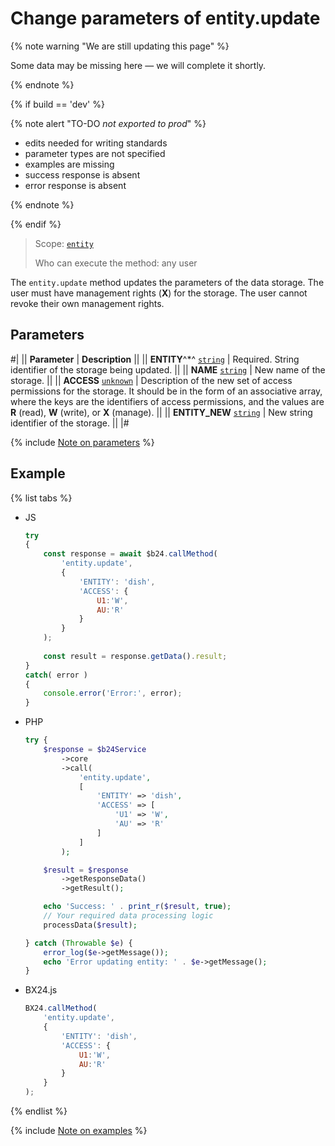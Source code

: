 # Change parameters of entity.update

{% note warning "We are still updating this page" %}

Some data may be missing here — we will complete it shortly.

{% endnote %}

{% if build == 'dev' %}

{% note alert "TO-DO _not exported to prod_" %}

- edits needed for writing standards
- parameter types are not specified
- examples are missing
- success response is absent
- error response is absent

{% endnote %}

{% endif %}

> Scope: [`entity`](../../scopes/permissions.md)
>
> Who can execute the method: any user

The `entity.update` method updates the parameters of the data storage. The user must have management rights (**X**) for the storage. The user cannot revoke their own management rights.

## Parameters

#|
|| **Parameter** | **Description** ||
|| **ENTITY**^*^
[`string`](../../data-types.md) | Required. String identifier of the storage being updated. ||
|| **NAME**
[`string`](../../data-types.md) | New name of the storage. ||
|| **ACCESS**
[`unknown`](../../data-types.md) | Description of the new set of access permissions for the storage. 
It should be in the form of an associative array, where the keys are the identifiers of access permissions, and the values are **R** (read), **W** (write), or **X** (manage). ||
|| **ENTITY_NEW**
[`string`](../../data-types.md) | New string identifier of the storage. ||
|#

{% include [Note on parameters](../../../_includes/required.md) %}

## Example

{% list tabs %}

- JS


    ```js
    try
    {
    	const response = await $b24.callMethod(
    		'entity.update',
    		{
    			'ENTITY': 'dish',
    			'ACCESS': {
    				U1:'W',
    				AU:'R'
    			}
    		}
    	);
    	
    	const result = response.getData().result;
    }
    catch( error )
    {
    	console.error('Error:', error);
    }
    ```

- PHP


    ```php
    try {
        $response = $b24Service
            ->core
            ->call(
                'entity.update',
                [
                    'ENTITY' => 'dish',
                    'ACCESS' => [
                        'U1' => 'W',
                        'AU' => 'R'
                    ]
                ]
            );
    
        $result = $response
            ->getResponseData()
            ->getResult();
    
        echo 'Success: ' . print_r($result, true);
        // Your required data processing logic
        processData($result);
    
    } catch (Throwable $e) {
        error_log($e->getMessage());
        echo 'Error updating entity: ' . $e->getMessage();
    }
    ```

- BX24.js

    ```javascript
    BX24.callMethod(
        'entity.update',
        {
            'ENTITY': 'dish',
            'ACCESS': {
                U1:'W',
                AU:'R'
            }
        }
    );
    ```

{% endlist %}

{% include [Note on examples](../../../_includes/examples.md) %}